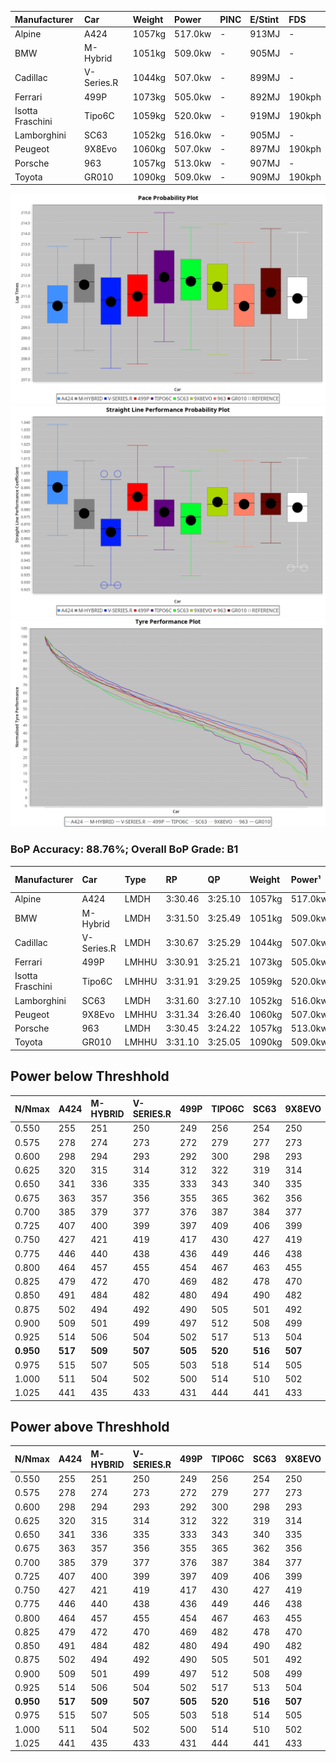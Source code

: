 | Manufacturer     | Car        | Weight | Power   | PINC    | E/Stint | FDS     |
|:-|:-|:-|:-|:-|:-|:-|
| Alpine           | A424       | 1057kg | 517.0kw |    -    | 913MJ   |    -    |
| BMW              | M-Hybrid   | 1051kg | 509.0kw |    -    | 905MJ   |    -    |
| Cadillac         | V-Series.R | 1044kg | 507.0kw |    -    | 899MJ   |    -    |
| Ferrari          | 499P       | 1073kg | 505.0kw |    -    | 892MJ   | 190kph  |
| Isotta Fraschini | Tipo6C     | 1059kg | 520.0kw |    -    | 919MJ   | 190kph  |
| Lamborghini      | SC63       | 1052kg | 516.0kw |    -    | 905MJ   |    -    |
| Peugeot          | 9X8Evo     | 1060kg | 507.0kw |    -    | 897MJ   | 190kph  |
| Porsche          | 963        | 1057kg | 513.0kw |    -    | 907MJ   |    -    |
| Toyota           | GR010      | 1090kg | 509.0kw |    -    | 909MJ   | 190kph  |

![PACECHART](./IMG/ACOMETHOD.png)
![STRAIGHTLINEPERFORMANCECHART](./IMG/ACOMETHOD_sp.png)
![TYREPERFORMANCECHART](./IMG/ACOMETHOD_tw.png)

### BoP Accuracy: 88.76%; Overall BoP Grade: B1
| Manufacturer     | Car        | Type  | RP      | QP      | Weight | Power¹  | Threshhold | PINC    | Power²   | E/Stint | AVG Vmax  | FDS     | RDLC | L/Stint | BOP-Grade | Model Accuracy | Model Points | Match%  | SimDiff |
|:-|:-|:-|:-|:-|:-|:-|:-|:-|:-|:-|:-|:-|:-|:-|:-|:-|:-|:-|:-|
| Alpine           | A424       | LMDH  | 3:30.46 | 3:25.10 | 1057kg | 517.0kw | 210.0kph   |    -    | 517.00kw |  913MJ  | 333.35kph |    -    | 1.00 | 12      | -B2       | 100.00%        | 946          | 83.25%  | -1.13   |
| BMW              | M-Hybrid   | LMDH  | 3:31.50 | 3:25.49 | 1051kg | 509.0kw | 210.0kph   |    -    | 509.00kw |  905MJ  | 329.74kph |    -    | 1.01 | 12      | ~A1       | 100.00%        | 1998         | 100.00% | -0.71   |
| Cadillac         | V-Series.R | LMDH  | 3:30.67 | 3:25.29 | 1044kg | 507.0kw | 210.0kph   |    -    | 507.00kw |  899MJ  | 327.50kph |    -    | 1.02 | 12      | -A2       | 98.11%         | 3991         | 92.18%  | +0.13   |
| Ferrari          | 499P       | LMHHU | 3:30.91 | 3:25.21 | 1073kg | 505.0kw | 210.0kph   |    -    | 505.00kw |  892MJ  | 329.97kph | 190kph  | 1.02 | 12      | ~A1       | 98.72%         | 4180         | 97.87%  | +0.22   |
| Isotta Fraschini | Tipo6C     | LMHHU | 3:31.91 | 3:29.25 | 1059kg | 520.0kw | 210.0kph   |    -    | 520.00kw |  919MJ  | 330.80kph | 190kph  | 1.04 | 12      | +E1       | 97.73%         | 129          | 56.90%  | +0.73   |
| Lamborghini      | SC63       | LMDH  | 3:31.60 | 3:27.10 | 1052kg | 516.0kw | 210.0kph   |    -    | 516.00kw |  905MJ  | 329.69kph |    -    | 1.04 | 12      | +B1       | 100.00%        | 784          | 89.62%  | +0.28   |
| Peugeot          | 9X8Evo     | LMHHU | 3:31.34 | 3:26.40 | 1060kg | 507.0kw | 210.0kph   |    -    | 507.00kw |  897MJ  | 330.33kph | 190kph  | 1.00 | 12      | +A2       | 100.00%        | 636          | 93.38%  | +0.21   |
| Porsche          | 963        | LMDH  | 3:30.45 | 3:24.22 | 1057kg | 513.0kw | 210.0kph   |    -    | 513.00kw |  907MJ  | 330.96kph |    -    | 1.00 | 12      | -B1       | 99.91%         | 11713        | 85.62%  | +0.09   |
| Toyota           | GR010      | LMHHU | 3:31.10 | 3:25.05 | 1090kg | 509.0kw | 210.0kph   |    -    | 509.00kw |  909MJ  | 328.61kph | 190kph  | 1.00 | 12      | ~A1       | 99.90%         | 3123         | 100.00% | +0.17   |

## Power below Threshhold
| N/Nmax    | A424    | M-HYBRID | V-SERIES.R | 499P    | TIPO6C  | SC63    | 9X8EVO  | 963     | GR010   |
|:-|:-|:-|:-|:-|:-|:-|:-|:-|:-|
|  0.550    |  255    |  251     |  250       |  249    |  256    |  254    |  250    |  253    |  251    |
|  0.575    |  278    |  274     |  273       |  272    |  279    |  277    |  273    |  276    |  274    |
|  0.600    |  298    |  294     |  293       |  292    |  300    |  298    |  293    |  296    |  294    |
|  0.625    |  320    |  315     |  314       |  312    |  322    |  319    |  314    |  317    |  315    |
|  0.650    |  341    |  336     |  335       |  333    |  343    |  340    |  335    |  338    |  336    |
|  0.675    |  363    |  357     |  356       |  355    |  365    |  362    |  356    |  360    |  357    |
|  0.700    |  385    |  379     |  377       |  376    |  387    |  384    |  377    |  382    |  379    |
|  0.725    |  407    |  400     |  399       |  397    |  409    |  406    |  399    |  403    |  400    |
|  0.750    |  427    |  421     |  419       |  417    |  430    |  427    |  419    |  424    |  421    |
|  0.775    |  446    |  440     |  438       |  436    |  449    |  446    |  438    |  443    |  440    |
|  0.800    |  464    |  457     |  455       |  454    |  467    |  463    |  455    |  461    |  457    |
|  0.825    |  479    |  472     |  470       |  469    |  482    |  478    |  470    |  476    |  472    |
|  0.850    |  491    |  484     |  482       |  480    |  494    |  490    |  482    |  487    |  484    |
|  0.875    |  502    |  494     |  492       |  490    |  505    |  501    |  492    |  498    |  494    |
|  0.900    |  509    |  501     |  499       |  497    |  512    |  508    |  499    |  505    |  501    |
|  0.925    |  514    |  506     |  504       |  502    |  517    |  513    |  504    |  510    |  506    |
| **0.950** | **517** | **509**  | **507**    | **505** | **520** | **516** | **507** | **513** | **509** |
|  0.975    |  515    |  507     |  505       |  503    |  518    |  514    |  505    |  511    |  507    |
|  1.000    |  511    |  504     |  502       |  500    |  514    |  510    |  502    |  507    |  504    |
|  1.025    |  441    |  435     |  433       |  431    |  444    |  441    |  433    |  438    |  435    |

## Power above Threshhold
| N/Nmax    | A424    | M-HYBRID | V-SERIES.R | 499P    | TIPO6C  | SC63    | 9X8EVO  | 963     | GR010   |
|:-|:-|:-|:-|:-|:-|:-|:-|:-|:-|
|  0.550    |  255    |  251     |  250       |  249    |  256    |  254    |  250    |  253    |  251    |
|  0.575    |  278    |  274     |  273       |  272    |  279    |  277    |  273    |  276    |  274    |
|  0.600    |  298    |  294     |  293       |  292    |  300    |  298    |  293    |  296    |  294    |
|  0.625    |  320    |  315     |  314       |  312    |  322    |  319    |  314    |  317    |  315    |
|  0.650    |  341    |  336     |  335       |  333    |  343    |  340    |  335    |  338    |  336    |
|  0.675    |  363    |  357     |  356       |  355    |  365    |  362    |  356    |  360    |  357    |
|  0.700    |  385    |  379     |  377       |  376    |  387    |  384    |  377    |  382    |  379    |
|  0.725    |  407    |  400     |  399       |  397    |  409    |  406    |  399    |  403    |  400    |
|  0.750    |  427    |  421     |  419       |  417    |  430    |  427    |  419    |  424    |  421    |
|  0.775    |  446    |  440     |  438       |  436    |  449    |  446    |  438    |  443    |  440    |
|  0.800    |  464    |  457     |  455       |  454    |  467    |  463    |  455    |  461    |  457    |
|  0.825    |  479    |  472     |  470       |  469    |  482    |  478    |  470    |  476    |  472    |
|  0.850    |  491    |  484     |  482       |  480    |  494    |  490    |  482    |  487    |  484    |
|  0.875    |  502    |  494     |  492       |  490    |  505    |  501    |  492    |  498    |  494    |
|  0.900    |  509    |  501     |  499       |  497    |  512    |  508    |  499    |  505    |  501    |
|  0.925    |  514    |  506     |  504       |  502    |  517    |  513    |  504    |  510    |  506    |
| **0.950** | **517** | **509**  | **507**    | **505** | **520** | **516** | **507** | **513** | **509** |
|  0.975    |  515    |  507     |  505       |  503    |  518    |  514    |  505    |  511    |  507    |
|  1.000    |  511    |  504     |  502       |  500    |  514    |  510    |  502    |  507    |  504    |
|  1.025    |  441    |  435     |  433       |  431    |  444    |  441    |  433    |  438    |  435    |
